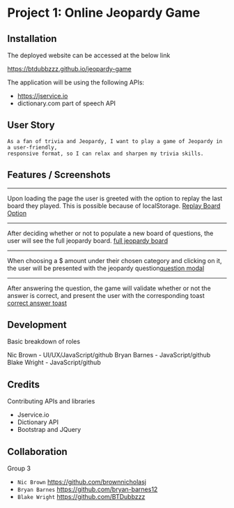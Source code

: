 # Project 1: Online Jeopardy Game

## Installation

The deployed website can be accessed at the below link

https://btdubbzzz.github.io/jeopardy-game

The application will be using the following APIs:

- https://jservice.io
- dictionary.com part of speech API

## User Story

```
As a fan of trivia and Jeopardy, I want to play a game of Jeopardy in a user-friendly, 
responsive format, so I can relax and sharpen my trivia skills.

```

## Features / Screenshots

---
Upon loading the page the user is greeted with the option to replay the last board they played. This is possible because of localStorage. [Replay Board Option](./replayscreen.jpg)


---
After deciding whether or not to populate a new board of questions, the user will see the full jeopardy board. [full jeopardy board](./mainboard.jpg)


---
When choosing a $ amount under their chosen category and clicking on it, the user will be presented with the jeopardy question[question modal](./questionmodal.jpg)

---
After answering the question, the game will validate whether or not the answer is correct, and present the user with the corresponding toast [correct answer toast](./answertoast)



## Development

Basic breakdown of roles

Nic Brown - UI/UX/JavaScript/github
Bryan Barnes - JavaScript/github
Blake Wright - JavaScript/github



## Credits

Contributing APIs and libraries

- Jservice.io
- Dictionary API
- Bootstrap and JQuery

## Collaboration

Group 3

- `Nic Brown` https://github.com/brownnicholasj
- `Bryan Barnes` https://github.com/bryan-barnes12
- `Blake Wright` https://github.com/BTDubbzzz
